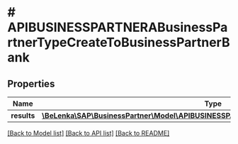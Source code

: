 # # APIBUSINESSPARTNERABusinessPartnerTypeCreateToBusinessPartnerBank

## Properties

Name | Type | Description | Notes
------------ | ------------- | ------------- | -------------
**results** | [**\BeLenka\SAP\BusinessPartner\Model\APIBUSINESSPARTNERABusinessPartnerBankTypeCreate[]**](APIBUSINESSPARTNERABusinessPartnerBankTypeCreate.md) |  | [optional]

[[Back to Model list]](../../README.md#models) [[Back to API list]](../../README.md#endpoints) [[Back to README]](../../README.md)
